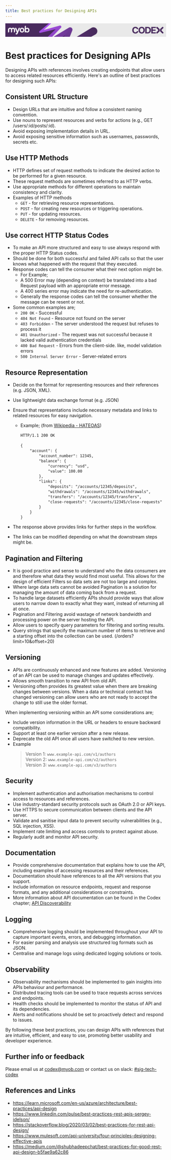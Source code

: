 ```yaml
---
title: Best practices for Designing APIs
---
```

<!-- confluence-page-id: 9424142584 -->
![](../../assets/BANNER.png)

# Best practices for Designing APIs

Designing APIs with references involves creating endpoints that allow users to access related resources efficiently. Here's an outline of best practices for designing such APIs:

## Consistent URL Structure

- Design URLs that are intuitive and follow a consistent naming convention.
- Use nouns to represent resources and verbs for actions (e.g., GET /users/:id/posts/:id).
- Avoid exposing implementation details in URL.
- Avoid exposing sensitive information such as usernames, passwords, secrets etc.

## Use HTTP Methods

- HTTP defines set of request methods to indicate the desired action to be performed for a given resource.
- These request methods are sometimes referred to as HTTP verbs.
- Use appropriate methods for different operations to maintain consistency and clarity.
- Examples of HTTP methods
  - `GET` - for retrieving resource representations.
  - `POST` - for creating new resources or triggering operations.
  - `PUT` - for updating resources.
  - `DELETE` - for removing resources.

## Use correct HTTP Status Codes

- To make an API more structured and easy to use always respond with the proper HTTP Status codes.
- Should be done for both successful and failed API calls so that the user knows what happened with the request that they executed.
- Response codes can tell the consumer what their next option might be.
  - For Example;
  - A 500 Error may (depending on context) be translated into a bad Request payload with an appropriate error message.
  - A 400 series error may indicate the need for re-authentication.
  - Generally the response codes can tell the consumer whether the message can be resent or not.
- Some common examples are;
  - `200 OK` - Successful
  - `404 Not Found` - Resource not found on the server
  - `403 Forbidden` - The server understood the request but refuses to process it
  - `401 Unauthorized` - The request was not successful because it lacked valid authentication credentials
  - `400 Bad Request` - Errors from the client-side. like, model validation errors
  - `500 Internal Server Error` - Server-related errors

## Resource Representation

- Decide on the format for representing resources and their references (e.g. JSON, XML).
- Use lightweight data exchange format (e.g. JSON)
- Ensure that representations include necessary metadata and links to related resources for easy navigation.
  - Example; (from [Wikipedia - HATEOAS](https://en.wikipedia.org/wiki/HATEOAS))

    ```http
    HTTP/1.1 200 OK

    {
        "account": {
            "account_number": 12345,
            "balance": {
                "currency": "usd",
                "value": 100.00
            },
            "links": {
                "deposits": "/accounts/12345/deposits",
                "withdrawals": "/accounts/12345/withdrawals",
                "transfers": "/accounts/12345/transfers",
                "close-requests": "/accounts/12345/close-requests"
            }
        }
    }
    ```

- The response above provides links for further steps in the workflow.
- The links can be modified depending on what the downstream steps might be.

## Pagination and Filtering

- It is good practice and sense to understand who the data consumers are and therefore what data they would find most useful.
 This allows for the design of efficient Filters so data sets are not too large and complex.
- Where large data sets cannot be avoided Pagination is a solution for managing the amount of data coming back from a request.
- To handle large datasets efficiently APIs should provide ways that allow users to narrow down to exactly what they want, instead of returning all at once.
- Pagination and Filtering avoid wastage of network bandwidth and processing power on the server hosting the API.
- Allow users to specify query parameters for filtering and sorting results.
- Query strings that specify the maximum number of items to retrieve and a starting offset into the collection can be used. (/orders?limit=10&offset=20)

## Versioning

- APIs are continuously enhanced and new features are added. Versioning of an API can be used to manage changes and updates effectively.
- Allows smooth transition to new API from old API.
- Versioning often provides its greatest value when there are breaking changes between versions.
  When a data or technical contract has changed versioning can allow users who are not ready to accept the change to still use the older format.

When implementing versioning within an API some considerations are;

- Include version information in the URL or headers to ensure backward compatibility.
- Support at least one earlier version after a new release.
- Deprecate the old API once all users have switched to new version.
- Example
  > Version 1: `www.example-api.com/v1/authors`  
  > Version 2: `www.example-api.com/v2/authors`  
  > Version 3: `www.example-api.com/v3/authors`

## Security

- Implement authentication and authorisation mechanisms to control access to resources and references.
- Use industry-standard security protocols such as OAuth 2.0 or API keys.
- Use HTTPS to secure communication between clients and the API server.
- Validate and sanitise input data to prevent security vulnerabilities (e.g., SQL injection, XSS).
- Implement rate limiting and access controls to protect against abuse.
- Regularly audit and monitor API security.

## Documentation

- Provide comprehensive documentation that explains how to use the API, including examples of accessing resources and their references.
- Documentation should have references to all the API versions that you support.
- Include information on resource endpoints, request and response formats, and any additional considerations or constraints.
- More information about API documentation can be found in the Codex chapter; [API Discoverability](../api-discoverability/README.md)

## Logging

- Comprehensive logging should be implemented throughout your API to capture important events, errors, and debugging information.
- For easier parsing and analysis use structured log formats such as JSON.
- Centralise and manage logs using dedicated logging solutions or tools.

## Observability

- Observability mechanisms should be implemented to gain insights into APIs behaviour and performance.
- Distributed tracing tools can be used to trace requests across services and endpoints.
- Health checks should be implemented to monitor the status of API and its dependencies.
- Alerts and notifications should be set to proactively detect and respond to issues.

By following these best practices, you can design APIs with references that are intuitive, efficient, and easy to use, promoting better usability and developer experience.

## Further info or feedback

Please email us at <codex@myob.com> or contact us on slack: [#sig-tech-codex](https://myob.slack.com/archives/C02N8ADPGUX)

## References and Links

- <https://learn.microsoft.com/en-us/azure/architecture/best-practices/api-design>
- <https://www.linkedin.com/pulse/best-practices-rest-apis-sergey-idelson/>
- <https://stackoverflow.blog/2020/03/02/best-practices-for-rest-api-design/>
- <https://www.mulesoft.com/api-university/four-principles-designing-effective-apis>
- <https://medium.com/@shubhadeepchat/best-practices-for-good-rest-api-design-b5fae9a62c86>
